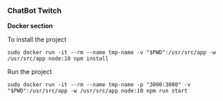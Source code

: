 ### ChatBot Twitch

**Docker section**

To install the project

```sudo docker run -it --rm --name tmp-name -v "$PWD":/usr/src/app -w /usr/src/app node:10 npm install```


Run the project

```sudo docker run -it --rm --name tmp-name -p "3000:3000" -v "$PWD":/usr/src/app -w /usr/src/app node:10 npm run start```

